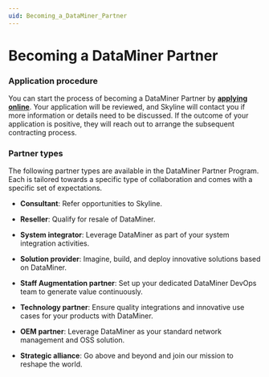 ```yaml
---
uid: Becoming_a_DataMiner_Partner
---
```


# Becoming a DataMiner Partner

### Application procedure

You can start the process of becoming a DataMiner Partner by [**applying online**](https://skyline.be/partner#dataminer-partner-program). Your application will be reviewed, and Skyline will contact you if more information or details need to be discussed. If the outcome of your application is positive, they will reach out to arrange the subsequent contracting process.

### Partner types

The following partner types are available in the DataMiner Partner Program. Each is tailored towards a specific type of collaboration and comes with a specific set of expectations.

- **Consultant**: Refer opportunities to Skyline.

- **Reseller**: Qualify for resale of DataMiner.

- **System integrator**: Leverage DataMiner as part of your system integration activities.

- **Solution provider**: Imagine, build, and deploy innovative solutions based on DataMiner.

- **Staff Augmentation partner**: Set up your dedicated DataMiner DevOps team to generate value continuously.

- **Technology partner**: Ensure quality integrations and innovative use cases for your products with DataMiner.

- **OEM partner**: Leverage DataMiner as your standard network management and OSS solution.

- **Strategic alliance**: Go above and beyond and join our mission to reshape the world.
